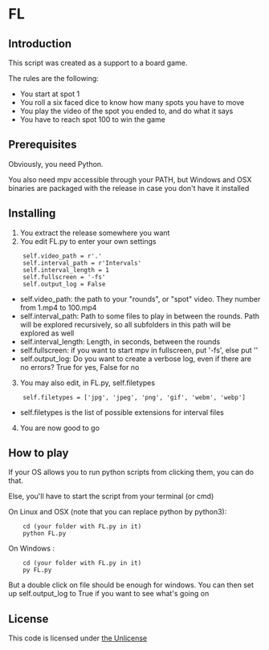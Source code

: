 # FL

## Introduction

This script was created as a support to a board game.

The rules are the following:

- You start at spot 1
- You roll a six faced dice to know how many spots you have to move
- You play the video of the spot you ended to, and do what it says
- You have to reach spot 100 to win the game

## Prerequisites

Obviously, you need Python.

You also need mpv accessible through your PATH, but Windows and OSX binaries are packaged with the release in case you don't have it installed

## Installing

1. You extract the release somewhere you want
2. You edit FL.py to enter your own settings
```
	self.video_path = r'.'
	self.interval_path = r'Intervals'
	self.interval_length = 1
	self.fullscreen = '-fs'
	self.output_log = False
```
   - self.video_path: the path to your "rounds", or "spot" video. They number from 1.mp4 to 100.mp4
   - self.interval_path: Path to some files to play in between the rounds. Path will be explored recursively, so all subfolders in this path will be explored as well
   - self.interval_length: Length, in seconds, between the rounds
   - self.fullscreen: if you want to start mpv in fullscreen, put '-fs', else put ''
   - self.output_log: Do you want to create a verbose log, even if there are no errors? True for yes, False for no
3. You may also edit, in FL.py, self.filetypes
```
	self.filetypes = ['jpg', 'jpeg', 'png', 'gif', 'webm', 'webp']
```
   - self.filetypes is the list of possible extensions for interval files
4. You are now good to go

## How to play

If your OS allows you to run python scripts from clicking them, you can do that.

Else, you'll have to start the script from your terminal (or cmd)

On Linux and OSX (note that you can replace python by python3):
```
	cd (your folder with FL.py in it)
	python FL.py
```

On Windows :
```
	cd (your folder with FL.py in it)
	py FL.py
```
But a double click on file should be enough for windows. You can then set up self.output_log to True if you want to see what's going on

## License

This code is licensed under [the Unlicense](https://github.com/gary-stu/FL/blob/master/LICENSE)
